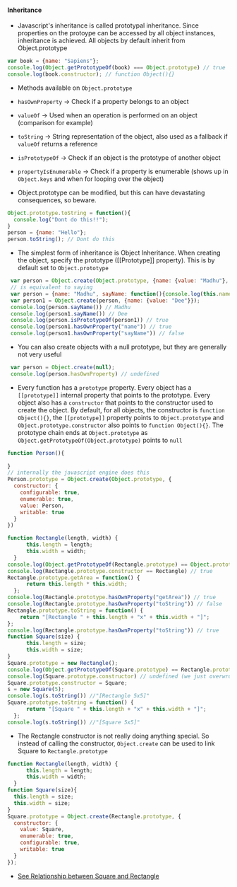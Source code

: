 #### Inheritance
* Javascript's inheritance is called prototypal inheritance. Since properties on the protoype can be accessed by all object instances, inheritance is achieved. All objects by default inherit from Object.prototype
```javascript
var book = {name: "Sapiens"};
console.log(Object.getPrototypeOf(book) === Object.prototype) // true
console.log(book.constructor); // function Object(){}
```
* Methods available on `Object.prototype`
 * `hasOwnProperty` -> Check if a property belongs to an object
 * `valueOf` -> Used when an operation is performed on an object (comparison for example)
 * `toString` -> String representation of the object, also used as a fallback if `valueOf` returns a reference
 * `isPrototypeOf` -> Check if an object is the prototype of another object
 * `propertyIsEnumerable` -> Check if a property is enumerable (shows up in `Object.keys` and when for looping over the object)

* Object.prototype can be modified, but this can have devastating consequences, so beware. 
```javascript
Object.prototype.toString = function(){
  console.log("Dont do this!!");
}
person = {name: "Hello"}; 
person.toString(); // Dont do this
```
* The simplest form of inheritance is Object Inheritance. When creating the object, specify the prototype ([[Prototype]] property). This is by default set to `Object.prototype`
```javascript
 var person = Object.create(Object.prototype, {name: {value: "Madhu"}, sayName: {}});
 // is equivalent to saying
 var person = {name: "Madhu", sayName: function(){console.log(this.name)}};
 var person1 = Object.create(person, {name: {value: "Dee"}});
 console.log(person.sayName()) // Madhu
 console.log(person1.sayName()) // Dee
 console.log(person.isPrototypeOf(person1)) // true
 console.log(person1.hasOwnProperty("name")) // true
 console.log(person1.hasOwnProperty("sayName")) // false
```
* You can also create objects with a null prototype, but they are generally not very useful
```javascript
 var person = Object.create(null);
 console.log(person.hasOwnProperty) // undefined
```
* Every function has a `prototype` property. Every object has a `[[prototype]]` internal property that points to the prototype. Every object also has a `constructor` that points to the constructor used to create the object. By default, for all objects, the constructor is `function Object(){}`, the `[[prototype]]` property points to `Object.prototype` and `Object.prototype.constructor` also points to `function Object(){}`. The prototype chain ends at `Object.prototype` as `Object.getPrototypeOf(Object.prototype)` points to `null` 
```javascript
function Person(){
  
}
// internally the javascript engine does this
Person.prototype = Object.create(Object.prototype, {
  constructor: {
    configurable: true,
    enumerable: true,
    value: Person,
    writable: true
  }
})
```
```javascript
function Rectangle(length, width) {
      this.length = length;
      this.width = width;
  }
console.log(Object.getPrototypeOf(Rectangle.prototype) == Object.prototype) // true
console.log(Rectangle.prototype.constructor == Rectangle) // true
Rectangle.prototype.getArea = function() {
      return this.length * this.width;
  };
console.log(Rectangle.prototype.hasOwnProperty("getArea")) // true
console.log(Rectangle.prototype.hasOwnProperty("toString")) // false
Rectangle.prototype.toString = function() {
    return "[Rectangle " + this.length + "x" + this.width + "]";
};
console.log(Rectangle.prototype.hasOwnProperty("toString")) // true
function Square(size) {
      this.length = size;
      this.width = size;
}
Square.prototype = new Rectangle();
console.log(Object.getPrototypeOf(Square.prototype) == Rectangle.prototype) // true
console.log(Square.prototype.constructor) // undefined (we just overwrote this)
Square.prototype.constructor = Square;
s = new Square(5); 
console.log(s.toString()) //"[Rectangle 5x5]"
Square.prototype.toString = function() {
      return "[Square " + this.length + "x" + this.width + "]";
  };
console.log(s.toString()) //"[Square 5x5]"
```
* The Rectangle constructor is not really doing anything special. So instead of calling the constructor, `Object.create` can be used to link Square to `Rectangle.prototype`
```javascript
function Rectangle(length, width) {
      this.length = length;
      this.width = width;
  }
function Square(size){
  this.length = size;
  this.width = size;
}
Square.prototype = Object.create(Rectangle.prototype, {
  constructor: {
    value: Square,
    enumerable: true,
    configurable: true,
    writable: true
  }
});
```
*  [See Relationship between Square and Rectangle](https://github.com/muralimadhu/oojs-notes/tree/master/chapter5-inheritance/Inheritance.jpeg)

